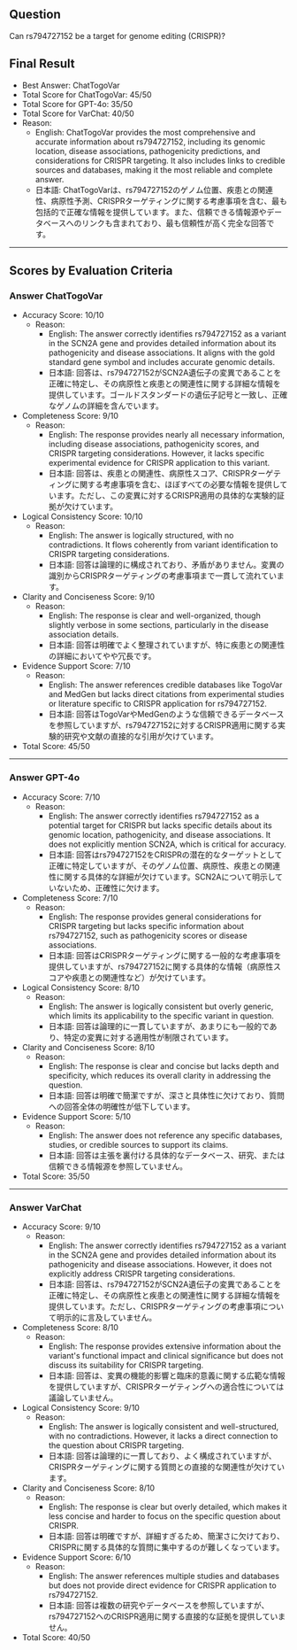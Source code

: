 ## Question

Can rs794727152 be a target for genome editing (CRISPR)?

## Final Result

- Best Answer: ChatTogoVar
- Total Score for ChatTogoVar: 45/50
- Total Score for GPT-4o: 35/50
- Total Score for VarChat: 40/50
- Reason:
  - English: ChatTogoVar provides the most comprehensive and accurate information about rs794727152, including its genomic location, disease associations, pathogenicity predictions, and considerations for CRISPR targeting. It also includes links to credible sources and databases, making it the most reliable and complete answer.
  - 日本語: ChatTogoVarは、rs794727152のゲノム位置、疾患との関連性、病原性予測、CRISPRターゲティングに関する考慮事項を含む、最も包括的で正確な情報を提供しています。また、信頼できる情報源やデータベースへのリンクも含まれており、最も信頼性が高く完全な回答です。

---

## Scores by Evaluation Criteria

### Answer ChatTogoVar
- Accuracy Score: 10/10
  - Reason: 
    - English: The answer correctly identifies rs794727152 as a variant in the SCN2A gene and provides detailed information about its pathogenicity and disease associations. It aligns with the gold standard gene symbol and includes accurate genomic details.
    - 日本語: 回答は、rs794727152がSCN2A遺伝子の変異であることを正確に特定し、その病原性と疾患との関連性に関する詳細な情報を提供しています。ゴールドスタンダードの遺伝子記号と一致し、正確なゲノムの詳細を含んでいます。
- Completeness Score: 9/10
  - Reason: 
    - English: The response provides nearly all necessary information, including disease associations, pathogenicity scores, and CRISPR targeting considerations. However, it lacks specific experimental evidence for CRISPR application to this variant.
    - 日本語: 回答は、疾患との関連性、病原性スコア、CRISPRターゲティングに関する考慮事項を含む、ほぼすべての必要な情報を提供しています。ただし、この変異に対するCRISPR適用の具体的な実験的証拠が欠けています。
- Logical Consistency Score: 10/10
  - Reason: 
    - English: The answer is logically structured, with no contradictions. It flows coherently from variant identification to CRISPR targeting considerations.
    - 日本語: 回答は論理的に構成されており、矛盾がありません。変異の識別からCRISPRターゲティングの考慮事項まで一貫して流れています。
- Clarity and Conciseness Score: 9/10
  - Reason: 
    - English: The response is clear and well-organized, though slightly verbose in some sections, particularly in the disease association details.
    - 日本語: 回答は明確でよく整理されていますが、特に疾患との関連性の詳細においてやや冗長です。
- Evidence Support Score: 7/10
  - Reason: 
    - English: The answer references credible databases like TogoVar and MedGen but lacks direct citations from experimental studies or literature specific to CRISPR application for rs794727152.
    - 日本語: 回答はTogoVarやMedGenのような信頼できるデータベースを参照していますが、rs794727152に対するCRISPR適用に関する実験的研究や文献の直接的な引用が欠けています。
- Total Score: 45/50

---

### Answer GPT-4o
- Accuracy Score: 7/10
  - Reason: 
    - English: The answer correctly identifies rs794727152 as a potential target for CRISPR but lacks specific details about its genomic location, pathogenicity, and disease associations. It does not explicitly mention SCN2A, which is critical for accuracy.
    - 日本語: 回答はrs794727152をCRISPRの潜在的なターゲットとして正確に特定していますが、そのゲノム位置、病原性、疾患との関連性に関する具体的な詳細が欠けています。SCN2Aについて明示していないため、正確性に欠けます。
- Completeness Score: 7/10
  - Reason: 
    - English: The response provides general considerations for CRISPR targeting but lacks specific information about rs794727152, such as pathogenicity scores or disease associations.
    - 日本語: 回答はCRISPRターゲティングに関する一般的な考慮事項を提供していますが、rs794727152に関する具体的な情報（病原性スコアや疾患との関連性など）が欠けています。
- Logical Consistency Score: 8/10
  - Reason: 
    - English: The answer is logically consistent but overly generic, which limits its applicability to the specific variant in question.
    - 日本語: 回答は論理的に一貫していますが、あまりにも一般的であり、特定の変異に対する適用性が制限されています。
- Clarity and Conciseness Score: 8/10
  - Reason: 
    - English: The response is clear and concise but lacks depth and specificity, which reduces its overall clarity in addressing the question.
    - 日本語: 回答は明確で簡潔ですが、深さと具体性に欠けており、質問への回答全体の明確性が低下しています。
- Evidence Support Score: 5/10
  - Reason: 
    - English: The answer does not reference any specific databases, studies, or credible sources to support its claims.
    - 日本語: 回答は主張を裏付ける具体的なデータベース、研究、または信頼できる情報源を参照していません。
- Total Score: 35/50

---

### Answer VarChat
- Accuracy Score: 9/10
  - Reason: 
    - English: The answer correctly identifies rs794727152 as a variant in the SCN2A gene and provides detailed information about its pathogenicity and disease associations. However, it does not explicitly address CRISPR targeting considerations.
    - 日本語: 回答は、rs794727152がSCN2A遺伝子の変異であることを正確に特定し、その病原性と疾患との関連性に関する詳細な情報を提供しています。ただし、CRISPRターゲティングの考慮事項について明示的に言及していません。
- Completeness Score: 8/10
  - Reason: 
    - English: The response provides extensive information about the variant's functional impact and clinical significance but does not discuss its suitability for CRISPR targeting.
    - 日本語: 回答は、変異の機能的影響と臨床的意義に関する広範な情報を提供していますが、CRISPRターゲティングへの適合性については議論していません。
- Logical Consistency Score: 9/10
  - Reason: 
    - English: The answer is logically consistent and well-structured, with no contradictions. However, it lacks a direct connection to the question about CRISPR targeting.
    - 日本語: 回答は論理的に一貫しており、よく構成されていますが、CRISPRターゲティングに関する質問との直接的な関連性が欠けています。
- Clarity and Conciseness Score: 8/10
  - Reason: 
    - English: The response is clear but overly detailed, which makes it less concise and harder to focus on the specific question about CRISPR.
    - 日本語: 回答は明確ですが、詳細すぎるため、簡潔さに欠けており、CRISPRに関する具体的な質問に集中するのが難しくなっています。
- Evidence Support Score: 6/10
  - Reason: 
    - English: The answer references multiple studies and databases but does not provide direct evidence for CRISPR application to rs794727152.
    - 日本語: 回答は複数の研究やデータベースを参照していますが、rs794727152へのCRISPR適用に関する直接的な証拠を提供していません。
- Total Score: 40/50